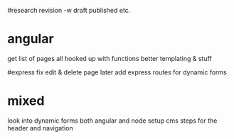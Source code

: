 #research
    revision -w draft published etc.

# angular

get list of pages all hooked up with functions
better templating & stuff

#express
fix edit & delete page
later add express routes for dynamic forms

# mixed
look into dynamic forms both angular and node
setup cms steps for the header and navigation